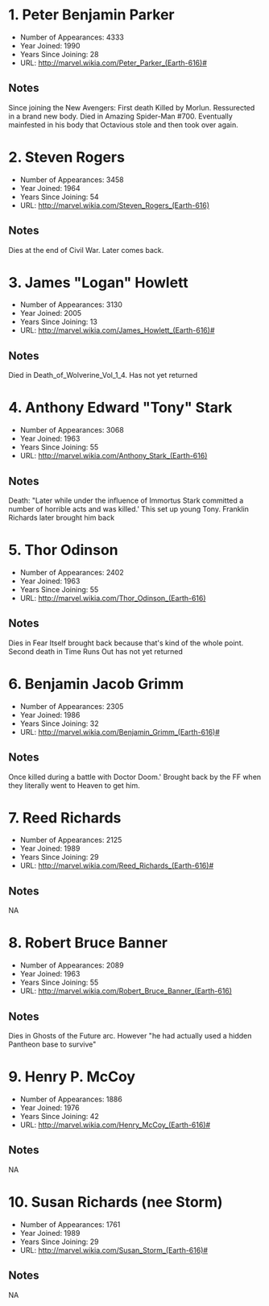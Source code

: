 # 1. Peter Benjamin Parker

* Number of Appearances: 4333
* Year Joined: 1990
* Years Since Joining: 28
* URL: http://marvel.wikia.com/Peter_Parker_(Earth-616)#

## Notes

Since joining the New Avengers: First death Killed by Morlun. Ressurected in a brand new body. Died in Amazing Spider-Man #700. Eventually mainfested in his body that Octavious stole and then took over again. 

# 2. Steven Rogers

* Number of Appearances: 3458
* Year Joined: 1964
* Years Since Joining: 54
* URL: http://marvel.wikia.com/Steven_Rogers_(Earth-616)

## Notes

Dies at the end of Civil War. Later comes back. 

# 3. James "Logan" Howlett

* Number of Appearances: 3130
* Year Joined: 2005
* Years Since Joining: 13
* URL: http://marvel.wikia.com/James_Howlett_(Earth-616)#

## Notes

Died in Death_of_Wolverine_Vol_1_4. Has not yet returned

# 4. Anthony Edward "Tony" Stark

* Number of Appearances: 3068
* Year Joined: 1963
* Years Since Joining: 55
* URL: http://marvel.wikia.com/Anthony_Stark_(Earth-616)

## Notes

Death: "Later while under the influence of Immortus Stark committed a number of horrible acts and was killed.'  This set up young Tony. Franklin Richards later brought him back

# 5. Thor Odinson

* Number of Appearances: 2402
* Year Joined: 1963
* Years Since Joining: 55
* URL: http://marvel.wikia.com/Thor_Odinson_(Earth-616)

## Notes

Dies in Fear Itself brought back because that's kind of the whole point. Second death in Time Runs Out has not yet returned

# 6. Benjamin Jacob Grimm

* Number of Appearances: 2305
* Year Joined: 1986
* Years Since Joining: 32
* URL: http://marvel.wikia.com/Benjamin_Grimm_(Earth-616)#

## Notes

Once killed during a battle with Doctor Doom.' Brought back by the FF when they literally went to Heaven to get him. 

# 7. Reed Richards

* Number of Appearances: 2125
* Year Joined: 1989
* Years Since Joining: 29
* URL: http://marvel.wikia.com/Reed_Richards_(Earth-616)#

## Notes

NA

# 8. Robert Bruce Banner

* Number of Appearances: 2089
* Year Joined: 1963
* Years Since Joining: 55
* URL: http://marvel.wikia.com/Robert_Bruce_Banner_(Earth-616)

## Notes

Dies in Ghosts of the Future arc. However "he had actually used a hidden Pantheon base to survive"

# 9. Henry P. McCoy

* Number of Appearances: 1886
* Year Joined: 1976
* Years Since Joining: 42
* URL: http://marvel.wikia.com/Henry_McCoy_(Earth-616)#

## Notes

NA

# 10. Susan Richards (nee Storm)

* Number of Appearances: 1761
* Year Joined: 1989
* Years Since Joining: 29
* URL: http://marvel.wikia.com/Susan_Storm_(Earth-616)#

## Notes

NA

